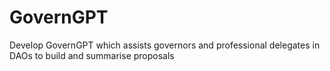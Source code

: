 # GovernGPT
Develop GovernGPT which assists governors and professional delegates in DAOs to build and summarise proposals
